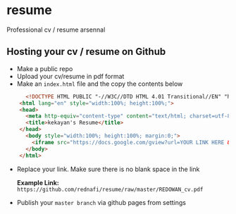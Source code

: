 # resume
Professional cv / resume arsennal

## Hosting your cv / resume on Github
* Make a public repo
* Upload your cv/resume in pdf format
* Make an `index.html` file and the copy the contents below
```html
      <!DOCTYPE HTML PUBLIC "-//W3C//DTD HTML 4.01 Transitional//EN" "http://www.w3.org/TR/html4/loose.dtd">
    <html lang="en" style="width:100%; height:100%;">
    <head>
      <meta http-equiv="content-type" content="text/html; charset=utf-8">
      <title>kekayan's Resume</title>
    </head>
      <body style="width:100%; height:100%; margin:0;">
        <iframe src="https://docs.google.com/gview?url=YOUR LINK HERE &embedded=true" style="width:100%; height:100%;" frameborder="0"></iframe>
      </body>
    </html>
  ```
* Replace your link. Make sure there is no blank space in the link

  **Example Link:**
  ```https://github.com/rednafi/resume/raw/master/REDOWAN_cv.pdf```


 * Publish your `master branch` via github pages from settings

